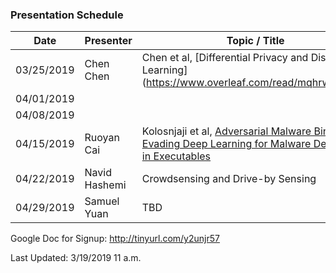 ### Presentation Schedule
| Date | Presenter | Topic / Title |
| ------ | ------ | ------ |
| 03/25/2019 | Chen Chen | Chen et al, [Differential Privacy and Distributed Learning] (https://www.overleaf.com/read/mqhrwkyzstnr) | #[Renyi Differentially Private ERM for Smooth Objectives](http://www.cse.psu.edu/~duk17/papers/rdperm.pdf) |
| 04/01/2019 |  |  |
| 04/08/2019 |  |  |
| 04/15/2019 | Ruoyan Cai | Kolosnjaji et al, [Adversarial Malware Binaries: Evading Deep Learning for Malware Detection in Executables](https://arxiv.org/abs/1803.04173) |
| 04/22/2019 | Navid Hashemi | Crowdsensing and Drive-by Sensing |
| 04/29/2019 | Samuel Yuan | TBD |

Google Doc for Signup: http://tinyurl.com/y2unjr57

Last Updated: 3/19/2019 11 a.m.
